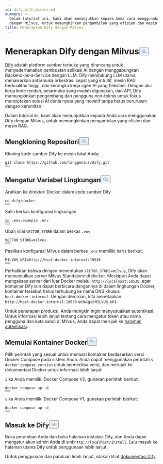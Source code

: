 ```yaml
---
id: dify_with_milvus.md
summary: >-
  Dalam tutorial ini, kami akan menunjukkan kepada Anda cara menggunakan Dify
  dengan Milvus, untuk memungkinkan pengambilan yang efisien dan mesin RAG.
title: Menerapkan Dify dengan Milvus
---
```

<h1 id="Deploying-Dify-with-Milvus" class="common-anchor-header">Menerapkan Dify dengan Milvus<button data-href="#Deploying-Dify-with-Milvus" class="anchor-icon" translate="no">
      <svg translate="no"
        aria-hidden="true"
        focusable="false"
        height="20"
        version="1.1"
        viewBox="0 0 16 16"
        width="16"
      >
        <path
          fill="#0092E4"
          fill-rule="evenodd"
          d="M4 9h1v1H4c-1.5 0-3-1.69-3-3.5S2.55 3 4 3h4c1.45 0 3 1.69 3 3.5 0 1.41-.91 2.72-2 3.25V8.59c.58-.45 1-1.27 1-2.09C10 5.22 8.98 4 8 4H4c-.98 0-2 1.22-2 2.5S3 9 4 9zm9-3h-1v1h1c1 0 2 1.22 2 2.5S13.98 12 13 12H9c-.98 0-2-1.22-2-2.5 0-.83.42-1.64 1-2.09V6.25c-1.09.53-2 1.84-2 3.25C6 11.31 7.55 13 9 13h4c1.45 0 3-1.69 3-3.5S14.5 6 13 6z"
        ></path>
      </svg>
    </button></h1><p><a href="https://dify.ai/">Dify</a> adalah platform sumber terbuka yang dirancang untuk menyederhanakan pembuatan aplikasi AI dengan menggabungkan Backend-as-a-Service dengan LLM. Dify mendukung LLM utama, menawarkan antarmuka orkestrasi cepat yang intuitif, mesin RAG berkualitas tinggi, dan kerangka kerja agen AI yang fleksibel. Dengan alur kerja kode rendah, antarmuka yang mudah digunakan, dan API, Dify memungkinkan pengembang dan pengguna non-teknis untuk fokus menciptakan solusi AI dunia nyata yang inovatif tanpa harus berurusan dengan kerumitan.</p>
<p>Dalam tutorial ini, kami akan menunjukkan kepada Anda cara menggunakan Dify dengan Milvus, untuk memungkinkan pengambilan yang efisien dan mesin RAG.</p>
<h2 id="Clone-the-Repository" class="common-anchor-header">Mengkloning Repositori<button data-href="#Clone-the-Repository" class="anchor-icon" translate="no">
      <svg translate="no"
        aria-hidden="true"
        focusable="false"
        height="20"
        version="1.1"
        viewBox="0 0 16 16"
        width="16"
      >
        <path
          fill="#0092E4"
          fill-rule="evenodd"
          d="M4 9h1v1H4c-1.5 0-3-1.69-3-3.5S2.55 3 4 3h4c1.45 0 3 1.69 3 3.5 0 1.41-.91 2.72-2 3.25V8.59c.58-.45 1-1.27 1-2.09C10 5.22 8.98 4 8 4H4c-.98 0-2 1.22-2 2.5S3 9 4 9zm9-3h-1v1h1c1 0 2 1.22 2 2.5S13.98 12 13 12H9c-.98 0-2-1.22-2-2.5 0-.83.42-1.64 1-2.09V6.25c-1.09.53-2 1.84-2 3.25C6 11.31 7.55 13 9 13h4c1.45 0 3-1.69 3-3.5S14.5 6 13 6z"
        ></path>
      </svg>
    </button></h2><p>Kloning kode sumber Dify ke mesin lokal Anda:</p>
<pre><code translate="no" class="language-shell">git clone https://github.com/langgenius/dify.git
<button class="copy-code-btn"></button></code></pre>
<h2 id="Set-the-Environment-Variables" class="common-anchor-header">Mengatur Variabel Lingkungan<button data-href="#Set-the-Environment-Variables" class="anchor-icon" translate="no">
      <svg translate="no"
        aria-hidden="true"
        focusable="false"
        height="20"
        version="1.1"
        viewBox="0 0 16 16"
        width="16"
      >
        <path
          fill="#0092E4"
          fill-rule="evenodd"
          d="M4 9h1v1H4c-1.5 0-3-1.69-3-3.5S2.55 3 4 3h4c1.45 0 3 1.69 3 3.5 0 1.41-.91 2.72-2 3.25V8.59c.58-.45 1-1.27 1-2.09C10 5.22 8.98 4 8 4H4c-.98 0-2 1.22-2 2.5S3 9 4 9zm9-3h-1v1h1c1 0 2 1.22 2 2.5S13.98 12 13 12H9c-.98 0-2-1.22-2-2.5 0-.83.42-1.64 1-2.09V6.25c-1.09.53-2 1.84-2 3.25C6 11.31 7.55 13 9 13h4c1.45 0 3-1.69 3-3.5S14.5 6 13 6z"
        ></path>
      </svg>
    </button></h2><p>Arahkan ke direktori Docker dalam kode sumber Dify</p>
<pre><code translate="no" class="language-shell">cd dify/docker
<button class="copy-code-btn"></button></code></pre>
<p>Salin berkas konfigurasi lingkungan</p>
<pre><code translate="no" class="language-shell">cp .env.example .env
<button class="copy-code-btn"></button></code></pre>
<p>Ubah nilai <code translate="no">VECTOR_STORE</code> dalam berkas <code translate="no">.env</code> </p>
<pre><code translate="no"><span class="hljs-attr">VECTOR_STORE</span>=milvus
<button class="copy-code-btn"></button></code></pre>
<p>Pastikan konfigurasi Milvus dalam berkas <code translate="no">.env</code> memiliki baris berikut:</p>
<pre><code translate="no"><span class="hljs-attr">MILVUS_URI</span>=http://host.docker.internal:<span class="hljs-number">19530</span>
<button class="copy-code-btn"></button></code></pre>
<p>Perhatikan bahwa dengan menentukan <code translate="no">VECTOR_STORE=milvus</code>, Dify akan memunculkan server Milvus Standalone di docker. Meskipun Anda dapat mengakses server dari luar Docker melalui <code translate="no">http://localhost:19530</code>, agar kontainer Dify lain dapat berbicara dengannya di dalam lingkungan Docker, kontainer tersebut harus terhubung ke nama DNS khusus <code translate="no">host.docker.internal</code>. Dengan demikian, kita menetapkan <code translate="no">http://host.docker.internal:19530</code> sebagai <code translate="no">MILVUS_URI</code>.</p>
<p>Untuk penerapan produksi, Anda mungkin ingin menyesuaikan autentikasi. Untuk informasi lebih lanjut tentang cara mengatur token atau nama pengguna dan kata sandi di Milvus, Anda dapat merujuk ke <a href="https://milvus.io/docs/authenticate.md?tab=docker#Update-user-password">halaman autentikasi</a>.</p>
<h2 id="Start-the-Docker-Containers" class="common-anchor-header">Memulai Kontainer Docker<button data-href="#Start-the-Docker-Containers" class="anchor-icon" translate="no">
      <svg translate="no"
        aria-hidden="true"
        focusable="false"
        height="20"
        version="1.1"
        viewBox="0 0 16 16"
        width="16"
      >
        <path
          fill="#0092E4"
          fill-rule="evenodd"
          d="M4 9h1v1H4c-1.5 0-3-1.69-3-3.5S2.55 3 4 3h4c1.45 0 3 1.69 3 3.5 0 1.41-.91 2.72-2 3.25V8.59c.58-.45 1-1.27 1-2.09C10 5.22 8.98 4 8 4H4c-.98 0-2 1.22-2 2.5S3 9 4 9zm9-3h-1v1h1c1 0 2 1.22 2 2.5S13.98 12 13 12H9c-.98 0-2-1.22-2-2.5 0-.83.42-1.64 1-2.09V6.25c-1.09.53-2 1.84-2 3.25C6 11.31 7.55 13 9 13h4c1.45 0 3-1.69 3-3.5S14.5 6 13 6z"
        ></path>
      </svg>
    </button></h2><p>Pilih perintah yang sesuai untuk memulai kontainer berdasarkan versi Docker Compose pada sistem Anda. Anda dapat menggunakan perintah <code translate="no">$ docker compose version</code> untuk memeriksa versi, dan merujuk ke dokumentasi Docker untuk informasi lebih lanjut:</p>
<p>Jika Anda memiliki Docker Compose V2, gunakan perintah berikut:</p>
<pre><code translate="no" class="language-shell">docker compose up -d
<button class="copy-code-btn"></button></code></pre>
<p>Jika Anda memiliki Docker Compose V1, gunakan perintah berikut:</p>
<pre><code translate="no" class="language-shell">docker compose up -d
<button class="copy-code-btn"></button></code></pre>
<h2 id="Log-in-to-Dify" class="common-anchor-header">Masuk ke Dify<button data-href="#Log-in-to-Dify" class="anchor-icon" translate="no">
      <svg translate="no"
        aria-hidden="true"
        focusable="false"
        height="20"
        version="1.1"
        viewBox="0 0 16 16"
        width="16"
      >
        <path
          fill="#0092E4"
          fill-rule="evenodd"
          d="M4 9h1v1H4c-1.5 0-3-1.69-3-3.5S2.55 3 4 3h4c1.45 0 3 1.69 3 3.5 0 1.41-.91 2.72-2 3.25V8.59c.58-.45 1-1.27 1-2.09C10 5.22 8.98 4 8 4H4c-.98 0-2 1.22-2 2.5S3 9 4 9zm9-3h-1v1h1c1 0 2 1.22 2 2.5S13.98 12 13 12H9c-.98 0-2-1.22-2-2.5 0-.83.42-1.64 1-2.09V6.25c-1.09.53-2 1.84-2 3.25C6 11.31 7.55 13 9 13h4c1.45 0 3-1.69 3-3.5S14.5 6 13 6z"
        ></path>
      </svg>
    </button></h2><p>Buka peramban Anda dan buka halaman instalasi Dify, dan Anda dapat mengatur akun admin Anda di sini:<code translate="no">http://localhost/install</code>, Lalu masuk ke halaman utama Dify untuk penggunaan lebih lanjut.</p>
<p>Untuk penggunaan dan panduan lebih lanjut, silakan lihat <a href="https://docs.dify.ai/">dokumentasi Dify</a>.</p>

